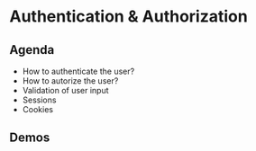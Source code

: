 # Authentication & Authorization

## Agenda
- How to authenticate the user?
- How to autorize the user?
- Validation of user input
- Sessions
- Cookies

## Demos
